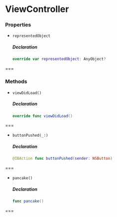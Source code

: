 # ViewController

### Properties

- `representedObject`

  ##### Declaration

  ```swift
  override var representedObject: AnyObject?
  ```



===

### Methods

- `viewDidLoad()`

  ##### Declaration

  ```swift
  override func viewDidLoad()
  ```


===
- `buttonPushed(_:)`

  ##### Declaration

  ```swift
  @IBAction func buttonPushed(sender: NSButton)
  ```


===
- `pancake()`

  ##### Declaration

  ```swift
  func pancake()
  ```


===


